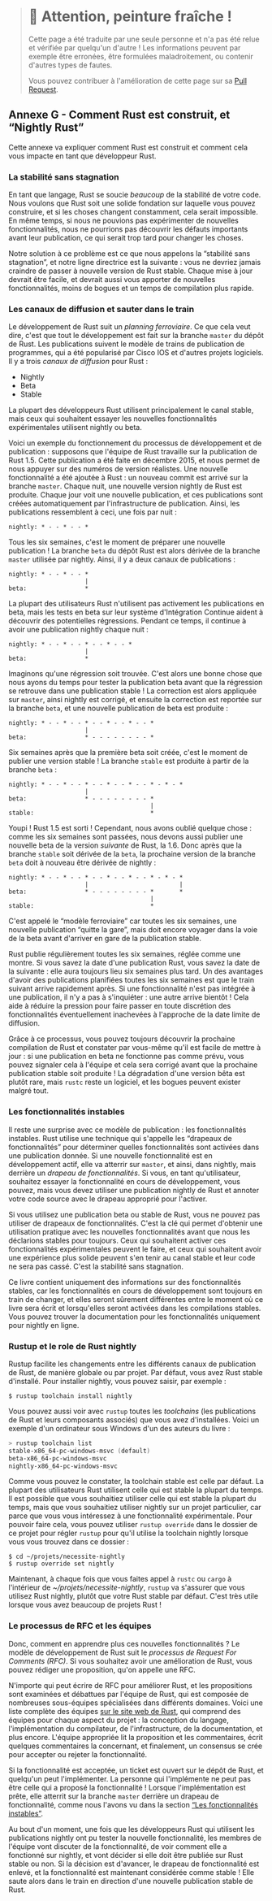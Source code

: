 > # 🚧 Attention, peinture fraîche !
>
> Cette page a été traduite par une seule personne et n'a pas été relue et
> vérifiée par quelqu'un d'autre ! Les informations peuvent par exemple être
> erronées, être formulées maladroitement, ou contenir d'autres types de fautes.
>
> Vous pouvez contribuer à l'amélioration de cette page sur sa
> [Pull Request](https://github.com/Jimskapt/rust-book-fr/pull/228).

<!--
## Appendix G - How Rust is Made and “Nightly Rust”
-->

## Annexe G - Comment Rust est construit, et “Nightly Rust”

<!--
This appendix is about how Rust is made and how that affects you as a Rust
developer.
-->

Cette annexe va expliquer comment Rust est construit et comment cela vous
impacte en tant que développeur Rust.

<!--
### Stability Without Stagnation
-->

### La stabilité sans stagnation

<!--
As a language, Rust cares a *lot* about the stability of your code. We want
Rust to be a rock-solid foundation you can build on, and if things were
constantly changing, that would be impossible. At the same time, if we can’t
experiment with new features, we may not find out important flaws until after
their release, when we can no longer change things.
-->

En tant que langage, Rust se soucie *beaucoup* de la stabilité de votre code.
Nous voulons que Rust soit une solide fondation sur laquelle vous pouvez
construire, et si les choses changent constamment, cela serait impossible. En
même temps, si nous ne pouvions pas expérimenter de nouvelles fonctionnalités,
nous ne pourrions pas découvrir les défauts importants avant leur publication,
ce qui serait trop tard pour changer les choses.

<!--
Our solution to this problem is what we call “stability without stagnation”,
and our guiding principle is this: you should never have to fear upgrading to a
new version of stable Rust. Each upgrade should be painless, but should also
bring you new features, fewer bugs, and faster compile times.
-->

Notre solution à ce problème est ce que nous appelons la “stabilité sans
stagnation”, et notre ligne directrice est la suivante : vous ne devriez jamais
craindre de passer à nouvelle version de Rust stable. Chaque mise à jour devrait
être facile, et devrait aussi vous apporter de nouvelles fonctionnalités, moins
de bogues et un temps de compilation plus rapide.

<!--
### Choo, Choo! Release Channels and Riding the Trains
-->

### Les canaux de diffusion et sauter dans le train

<!--
Rust development operates on a *train schedule*. That is, all development is
done on the `master` branch of the Rust repository. Releases follow a software
release train model, which has been used by Cisco IOS and other software
projects. There are three *release channels* for Rust:
-->

Le développement de Rust suit un *planning ferroviaire*. Ce que cela veut dire,
c'est que tout le développement est fait sur la branche `master` du dépôt de
Rust. Les publications suivent le modèle de trains de publication de programmes,
qui a été popularisé par Cisco IOS et d'autres projets logiciels. Il y a trois
*canaux de diffusion* pour Rust :

<!--
* Nightly
* Beta
* Stable
-->

* Nightly
* Beta
* Stable

<!--
Most Rust developers primarily use the stable channel, but those who want to
try out experimental new features may use nightly or beta.
-->

La plupart des développeurs Rust utilisent principalement le canal stable, mais
ceux qui souhaitent essayer les nouvelles fonctionnalités expérimentales
utilisent nightly ou beta.

<!--
Here’s an example of how the development and release process works: let’s
assume that the Rust team is working on the release of Rust 1.5. That release
happened in December of 2015, but it will provide us with realistic version
numbers. A new feature is added to Rust: a new commit lands on the `master`
branch. Each night, a new nightly version of Rust is produced. Every day is a
release day, and these releases are created by our release infrastructure
automatically. So as time passes, our releases look like this, once a night:
-->

Voici un exemple du fonctionnement du processus de développement et de
publication : supposons que l'équipe de Rust travaille sur la publication de
Rust 1.5. Cette publication a été faite en décembre 2015, et nous permet de nous
appuyer sur des numéros de version réalistes. Une nouvelle fonctionnalité a été
ajoutée à Rust : un nouveau commit est arrivé sur la branche `master`. Chaque
nuit, une nouvelle version nightly de Rust est produite. Chaque jour voit une
nouvelle publication, et ces publications sont créées automatiquement par
l'infrastructure de publication. Ainsi, les publications ressemblent à ceci, une
fois par nuit :

<!--
```text
nightly: * - - * - - *
```
-->

```text
nightly: * - - * - - *
```

<!--
Every six weeks, it’s time to prepare a new release! The `beta` branch of the
Rust repository branches off from the `master` branch used by nightly. Now,
there are two releases:
-->

Tous les six semaines, c'est le moment de préparer une nouvelle publication ! La
branche `beta` du dépôt Rust est alors dérivée de la branche `master` utilisée
par nightly. Ainsi, il y a deux canaux de publications :

<!--
```text
nightly: * - - * - - *
                     |
beta:                *
```
-->

```text
nightly: * - - * - - *
                     |
beta:                *
```

<!--
Most Rust users do not use beta releases actively, but test against beta in
their CI system to help Rust discover possible regressions. In the meantime,
there’s still a nightly release every night:
-->

La plupart des utilisateurs Rust n'utilisent pas activement les publications en
beta, mais les tests en beta sur leur système d'Intégration Continue aident à
découvrir des potentielles régressions. Pendant ce temps, il continue à avoir
une publication nightly chaque nuit :

<!--
```text
nightly: * - - * - - * - - * - - *
                     |
beta:                *
```
-->

```text
nightly: * - - * - - * - - * - - *
                     |
beta:                *
```

<!--
Let’s say a regression is found. Good thing we had some time to test the beta
release before the regression snuck into a stable release! The fix is applied
to `master`, so that nightly is fixed, and then the fix is backported to the
`beta` branch, and a new release of beta is produced:
-->

Imaginons qu'une régression soit trouvée. C'est alors une bonne chose que nous
ayons du temps pour tester la publication beta avant que la régression se
retrouve dans une publication stable ! La correction est alors appliquée sur
`master`, ainsi nightly est corrigé, et ensuite la correction est reportée sur
la branche `beta`, et une nouvelle publication de beta est produite :

<!--
```text
nightly: * - - * - - * - - * - - * - - *
                     |
beta:                * - - - - - - - - *
```
-->

```text
nightly: * - - * - - * - - * - - * - - *
                     |
beta:                * - - - - - - - - *
```

<!--
Six weeks after the first beta was created, it’s time for a stable release! The
`stable` branch is produced from the `beta` branch:
-->

Six semaines après que la première beta soit créée, c'est le moment de publier
une version stable ! La branche `stable` est produite à partir de la branche
`beta` :

<!--
```text
nightly: * - - * - - * - - * - - * - - * - * - *
                     |
beta:                * - - - - - - - - *
                                       |
stable:                                *
```
-->

```text
nightly: * - - * - - * - - * - - * - - * - * - *
                     |
beta:                * - - - - - - - - *
                                       |
stable:                                *
```

<!--
Hooray! Rust 1.5 is done! However, we’ve forgotten one thing: because the six
weeks have gone by, we also need a new beta of the *next* version of Rust, 1.6.
So after `stable` branches off of `beta`, the next version of `beta` branches
off of `nightly` again:
-->

Youpi ! Rust 1.5 est sorti ! Cependant, nous avons oublié quelque chose : comme
les six semaines sont passées, nous devons aussi publier une nouvelle beta de la
version *suivante* de Rust, la 1.6. Donc après que la branche `stable` soit
dérivée de la `beta`, la prochaine version de la branche `beta` doit à nouveau
être dérivée de nightly :

<!--
```text
nightly: * - - * - - * - - * - - * - - * - * - *
                     |                         |
beta:                * - - - - - - - - *       *
                                       |
stable:                                *
```
-->

```text
nightly: * - - * - - * - - * - - * - - * - * - *
                     |                         |
beta:                * - - - - - - - - *       *
                                       |
stable:                                *
```

<!--
This is called the “train model” because every six weeks, a release “leaves the
station”, but still has to take a journey through the beta channel before it
arrives as a stable release.
-->

C'est appelé le “modèle ferroviaire” car toutes les six semaines, une nouvelle
publication “quitte la gare”, mais doit encore voyager dans la voie de la
beta avant d'arriver en gare de la publication stable.

<!--
Rust releases every six weeks, like clockwork. If you know the date of one Rust
release, you can know the date of the next one: it’s six weeks later. A nice
aspect of having releases scheduled every six weeks is that the next train is
coming soon. If a feature happens to miss a particular release, there’s no need
to worry: another one is happening in a short time! This helps reduce pressure
to sneak possibly unpolished features in close to the release deadline.
-->

Rust publie régulièrement toutes les six semaines, réglée comme une montre. Si
vous savez la date d'une publication Rust, vous savez la date de la suivante :
elle aura toujours lieu six semaines plus tard. Un des avantages d'avoir des
publications planifiées toutes les six semaines est que le train suivant arrive
rapidement après. Si une fonctionnalité n'est pas intégrée à une publication, il
n'y a pas à s'inquiéter : une autre arrive bientôt ! Cela aide à réduire la
pression pour faire passer en toute discrétion des fonctionnalités
éventuellement inachevées à l'approche de la date limite de diffusion.

<!--
Thanks to this process, you can always check out the next build of Rust and
verify for yourself that it’s easy to upgrade to: if a beta release doesn’t
work as expected, you can report it to the team and get it fixed before the
next stable release happens! Breakage in a beta release is relatively rare, but
`rustc` is still a piece of software, and bugs do exist.
-->

Grâce à ce processus, vous pouvez toujours découvrir la prochaine compilation de
Rust et constater par vous-même qu'il est facile de mettre à jour : si une
publication en beta ne fonctionne pas comme prévu, vous pouvez signaler cela à
l'équipe et cela sera corrigé avant que la prochaine publication stable soit
produite ! La dégradation d'une version bêta est plutôt rare, mais `rustc` reste
un logiciel, et les bogues peuvent exister malgré tout.

<!--
### Unstable Features
-->

### Les fonctionnalités instables

<!--
There’s one more catch with this release model: unstable features. Rust uses a
technique called “feature flags” to determine what features are enabled in a
given release. If a new feature is under active development, it lands on
`master`, and therefore, in nightly, but behind a *feature flag*. If you, as a
user, wish to try out the work-in-progress feature, you can, but you must be
using a nightly release of Rust and annotate your source code with the
appropriate flag to opt in.
-->

Il reste une surprise avec ce modèle de publication : les fonctionnalités
instables. Rust utilise une technique qui s'appelle les “drapeaux de
fonctionnalités” pour déterminer quelles fonctionnalités sont activées dans une
publication donnée. Si une nouvelle fonctionnalité est en développement actif,
elle va atterrir sur `master`, et ainsi, dans nightly, mais derrière un *drapeau
de fonctionnalités*. Si vous, en tant qu'utilisateur, souhaitez essayer la
fonctionnalité en cours de développement, vous pouvez, mais vous devez utiliser
une publication nightly de Rust et annoter votre code source avec le drapeau
approprié pour l'activer.

<!--
If you’re using a beta or stable release of Rust, you can’t use any feature
flags. This is the key that allows us to get practical use with new features
before we declare them stable forever. Those who wish to opt into the bleeding
edge can do so, and those who want a rock-solid experience can stick with
stable and know that their code won’t break. Stability without stagnation.
-->

Si vous utilisez une publication beta ou stable de Rust, vous ne pouvez pas
utiliser de drapeaux de fonctionnalités. C'est la clé qui permet d'obtenir une
utilisation pratique avec les nouvelles fonctionnalités avant que nous les
déclarions stables pour toujours. Ceux qui souhaitent activer ces
fonctionnalités expérimentales peuvent le faire, et ceux qui souhaitent avoir
une expérience plus solide peuvent s'en tenir au canal stable et leur code ne
sera pas cassé. C'est la stabilité sans stagnation.

<!--
This book only contains information about stable features, as in-progress
features are still changing, and surely they’ll be different between when this
book was written and when they get enabled in stable builds. You can find
documentation for nightly-only features online.
-->

Ce livre contient uniquement des informations sur des fonctionnalités stables,
car les fonctionnalités en cours de développement sont toujours en train de
changer, et elles seront sûrement différentes entre le moment où ce livre sera
écrit et lorsqu'elles seront activées dans les compilations stables. Vous pouvez
trouver la documentation pour les fonctionnalités uniquement pour nightly en
ligne.

<!--
### Rustup and the Role of Rust Nightly
-->

### Rustup et le role de Rust nightly

<!--
Rustup makes it easy to change between different release channels of Rust, on a
global or per-project basis. By default, you’ll have stable Rust installed. To
install nightly, for example:
-->

Rustup facilite les changements entre les différents canaux de publication de
Rust, de manière globale ou par projet. Par défaut, vous avez Rust stable
d'installé. Pour installer nightly, vous pouvez saisir, par exemple :

<!--
```console
$ rustup toolchain install nightly
```
-->

```console
$ rustup toolchain install nightly
```

<!--
You can see all of the *toolchains* (releases of Rust and associated
components) you have installed with `rustup` as well. Here’s an example on one
of your authors’ Windows computer:
-->

Vous pouvez aussi voir avec `rustup` toutes les *toolchains* (les publications
de Rust et leurs composants associés) que vous avez d'installées. Voici un
exemple d'un ordinateur sous Windows d'un des auteurs du livre :

<!--
```powershell
> rustup toolchain list
stable-x86_64-pc-windows-msvc (default)
beta-x86_64-pc-windows-msvc
nightly-x86_64-pc-windows-msvc
```
-->

```powershell
> rustup toolchain list
stable-x86_64-pc-windows-msvc (default)
beta-x86_64-pc-windows-msvc
nightly-x86_64-pc-windows-msvc
```

<!--
As you can see, the stable toolchain is the default. Most Rust users use stable
most of the time. You might want to use stable most of the time, but use
nightly on a specific project, because you care about a cutting-edge feature.
To do so, you can use `rustup override` in that project’s directory to set the
nightly toolchain as the one `rustup` should use when you’re in that directory:
-->

Comme vous pouvez le constater, la toolchain stable est celle par défaut. La
plupart des utilisateurs Rust utilisent celle qui est stable la plupart du
temps. Il est possible que vous souhaitiez utiliser celle qui est stable la
plupart du temps, mais que vous souhaitiez utiliser nightly sur un projet
particulier, car parce que vous vous intéressez à une fonctionnalité
expérimentale. Pour pouvoir faire cela, vous pouvez utiliser `rustup override`
dans le dossier de ce projet pour régler `rustup` pour qu'il utilise la
toolchain nightly lorsque vous vous trouvez dans ce dossier :

<!--
```console
$ cd ~/projects/needs-nightly
$ rustup override set nightly
```
-->

```console
$ cd ~/projets/necessite-nightly
$ rustup override set nightly
```

<!--
Now, every time you call `rustc` or `cargo` inside of
*~/projects/needs-nightly*, `rustup` will make sure that you are using nightly
Rust, rather than your default of stable Rust. This comes in handy when you
have a lot of Rust projects!
-->

Maintenant, à chaque fois que vous faites appel à `rustc` ou `cargo` à
l'intérieur de *~/projets/necessite-nightly*, `rustup` va s'assurer que vous
utilisez Rust nightly, plutôt que votre Rust stable par défaut. C'est très utile
lorsque vous avez beaucoup de projets Rust !

<!--
### The RFC Process and Teams
-->

### Le processus de RFC et les équipes

<!--
So how do you learn about these new features? Rust’s development model follows
a *Request For Comments (RFC) process*. If you’d like an improvement in Rust,
you can write up a proposal, called an RFC.
-->

Donc, comment en apprendre plus ces nouvelles fonctionnalités ? Le modèle de
développement de Rust suit le *processus de Request For Comments (RFC)*. Si vous
souhaitez avoir une amélioration de Rust, vous pouvez rédiger une proposition,
qu'on appelle une RFC.

<!--
Anyone can write RFCs to improve Rust, and the proposals are reviewed and
discussed by the Rust team, which is comprised of many topic subteams. There’s
a full list of the teams [on Rust’s
website](https://www.rust-lang.org/governance), which includes teams for
each area of the project: language design, compiler implementation,
infrastructure, documentation, and more. The appropriate team reads the
proposal and the comments, writes some comments of their own, and eventually,
there’s consensus to accept or reject the feature.
-->

N'importe qui peut écrire de RFC pour améliorer Rust, et les propositions sont
examinées et débattues par l'équipe de Rust, qui est composée de nombreuses
sous-équipes spécialisées dans différents domaines. Voici une liste complète des
équipes [sur le site web de Rust](https://www.rust-lang.org/governance), qui
comprend des équipes pour chaque aspect du projet : la conception du langage,
l'implémentation du compilateur, de l'infrastructure, de la documentation, et
plus encore. L'équipe appropriée lit la proposition et les commentaires, écrit
quelques commentaires la concernant, et finalement, un consensus se crée pour
accepter ou rejeter la fonctionnalité.

<!--
If the feature is accepted, an issue is opened on the Rust repository, and
someone can implement it. The person who implements it very well may not be the
person who proposed the feature in the first place! When the implementation is
ready, it lands on the `master` branch behind a feature gate, as we discussed
in the [“Unstable Features”](#unstable-features)<!-- ignore -- > section.
-->

Si la fonctionnalité est acceptée, un ticket est ouvert sur le dépôt de Rust, et
quelqu'un peut l'implémenter. La personne qui l'implémente ne peut pas être
celle qui a proposé la fonctionnalité ! Lorsque l'implémentation est prête, elle
atterrit sur la branche `master` derrière un drapeau de fonctionnalité, comme
nous l'avons vu dans la section [“Les fonctionnalités
instables”](#les-fonctionnalités-instables)<!-- ignore -->.

<!--
After some time, once Rust developers who use nightly releases have been able
to try out the new feature, team members will discuss the feature, how it’s
worked out on nightly, and decide if it should make it into stable Rust or not.
If the decision is to move forward, the feature gate is removed, and the
feature is now considered stable! It rides the trains into a new stable release
of Rust.
-->

Au bout d'un moment, une fois que les développeurs Rust qui utilisent les
publications nightly ont pu tester la nouvelle fonctionnalité, les membres de
l'équipe vont discuter de la fonctionnalité, de voir comment elle a
fonctionné sur nightly, et vont décider si elle doit être publiée sur Rust
stable ou non. Si la décision est d'avancer, le drapeau de fonctionnalité est
enlevé, et la fonctionnalité est maintenant considérée comme stable ! Elle saute
alors dans le train en direction d'une nouvelle publication stable de Rust.
